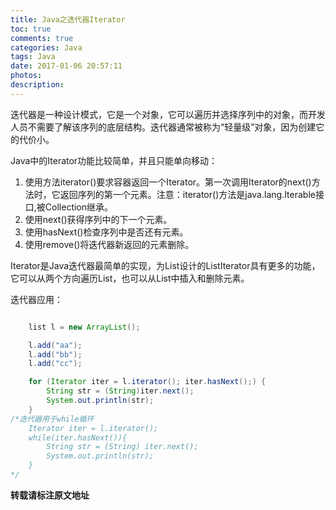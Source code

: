```yaml
---
title: Java之迭代器Iterator
toc: true
comments: true
categories: Java
tags: Java
date: 2017-01-06 20:57:11
photos:
description:
---
```


迭代器是一种设计模式，它是一个对象，它可以遍历并选择序列中的对象，而开发人员不需要了解该序列的底层结构。迭代器通常被称为“轻量级”对象，因为创建它的代价小。

<!--more-->

Java中的Iterator功能比较简单，并且只能单向移动：

1. 使用方法iterator()要求容器返回一个Iterator。第一次调用Iterator的next()方法时，它返回序列的第一个元素。注意：iterator()方法是java.lang.Iterable接口,被Collection继承。
2. 使用next()获得序列中的下一个元素。
3. 使用hasNext()检查序列中是否还有元素。
4. 使用remove()将迭代器新返回的元素删除。

Iterator是Java迭代器最简单的实现，为List设计的ListIterator具有更多的功能，它可以从两个方向遍历List，也可以从List中插入和删除元素。

迭代器应用：
```java

    list l = new ArrayList();

    l.add("aa");
    l.add("bb");
    l.add("cc");

    for (Iterator iter = l.iterator(); iter.hasNext();) {
        String str = (String)iter.next();
        System.out.println(str);
    }
/*迭代器用于while循环
    Iterator iter = l.iterator();
    while(iter.hasNext()){
        String str = (String) iter.next();
        System.out.println(str);
    }
*/
```


**转载请标注原文地址**


